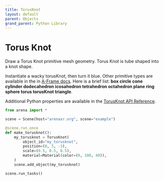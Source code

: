 ```yaml
---
title: TorusKnot
layout: default
parent: Objects
grand_parent: Python Library
---
```


# Torus Knot

Draw a Torus Knot primitive mesh geometry. Torus Knot is tube shaped into a knot shape.

Instantiate a wacky torusKnot, then turn it blue. Other primitive types are available in the in [A-Frame docs](https://aframe.io/docs/1.5.0/components/geometry.html#built-in-geometries). Here is a brief list: **box circle cone cylinder dodecahedron icosahedron tetrahedron octahedron plane ring sphere torus torusKnot triangle**.

Additional Python properties are available in the [TorusKnot API Reference](/content/python-api/objects/torus_knot).

```python
from arena import *

scene = Scene(host="arenaxr.org", scene="example")

@scene.run_once
def make_torusknot():
    my_torusknot = TorusKnot(
        object_id="my_torusknot",
        position=(0, 5, -3),
        scale=(0.5, 0.5, 0.5),
        material=Material(color=(0, 100, 40)),
    )
    scene.add_object(my_torusknot)

scene.run_tasks()
```
